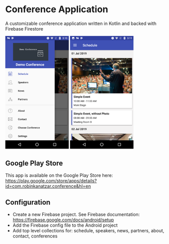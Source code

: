 # Conference Application
A customizable conference application written in Kotlin and backed with Firebase Firestore

<img src="Screenshot_20190613-151100.png" alt="drawing" width="200"/>
<img src="Screenshot_20190613-151104.png" alt="drawing" width="200"/>

## Google Play Store
This app is available on the Google Play Store here: https://play.google.com/store/apps/details?id=com.robinkanatzar.conference&hl=en

## Configuration
* Create a new Firebase project. See Firebase documentation: https://firebase.google.com/docs/android/setup
* Add the Firebase config file to the Android project
* Add top level collections for: schedule, speakers, news, partners, about, contact, conferences
